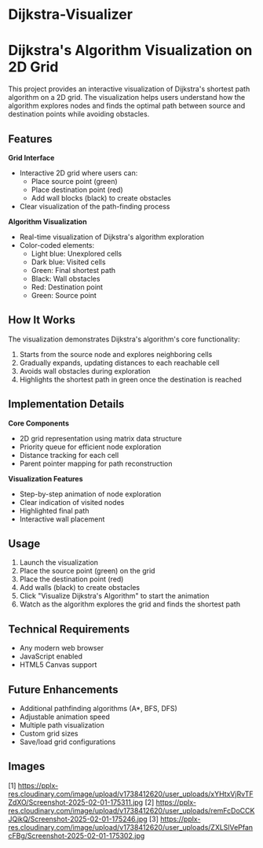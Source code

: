 # Dijkstra-Visualizer
# Dijkstra's Algorithm Visualization on 2D Grid

This project provides an interactive visualization of Dijkstra's shortest path algorithm on a 2D grid. The visualization helps users understand how the algorithm explores nodes and finds the optimal path between source and destination points while avoiding obstacles.

## Features

**Grid Interface**
- Interactive 2D grid where users can:
  - Place source point (green)
  - Place destination point (red)
  - Add wall blocks (black) to create obstacles
- Clear visualization of the path-finding process

**Algorithm Visualization**
- Real-time visualization of Dijkstra's algorithm exploration
- Color-coded elements:
  - Light blue: Unexplored cells
  - Dark blue: Visited cells
  - Green: Final shortest path
  - Black: Wall obstacles
  - Red: Destination point
  - Green: Source point

## How It Works

The visualization demonstrates Dijkstra's algorithm's core functionality:
1. Starts from the source node and explores neighboring cells
2. Gradually expands, updating distances to each reachable cell
3. Avoids wall obstacles during exploration
4. Highlights the shortest path in green once the destination is reached

## Implementation Details

**Core Components**
- 2D grid representation using matrix data structure
- Priority queue for efficient node exploration
- Distance tracking for each cell
- Parent pointer mapping for path reconstruction

**Visualization Features**
- Step-by-step animation of node exploration
- Clear indication of visited nodes
- Highlighted final path
- Interactive wall placement

## Usage

1. Launch the visualization
2. Place the source point (green) on the grid
3. Place the destination point (red)
4. Add walls (black) to create obstacles
5. Click "Visualize Dijkstra's Algorithm" to start the animation
6. Watch as the algorithm explores the grid and finds the shortest path

## Technical Requirements

- Any modern web browser
- JavaScript enabled
- HTML5 Canvas support

## Future Enhancements

- Additional pathfinding algorithms (A*, BFS, DFS)
- Adjustable animation speed
- Multiple path visualization
- Custom grid sizes
- Save/load grid configurations

## Images

[1] https://pplx-res.cloudinary.com/image/upload/v1738412620/user_uploads/xYHtxVjRvTFZdXO/Screenshot-2025-02-01-175311.jpg
[2] https://pplx-res.cloudinary.com/image/upload/v1738412620/user_uploads/remFcDoCCKJQikQ/Screenshot-2025-02-01-175246.jpg
[3] https://pplx-res.cloudinary.com/image/upload/v1738412620/user_uploads/ZXLSlVePfancFBg/Screenshot-2025-02-01-175302.jpg
